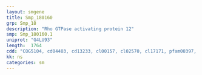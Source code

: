 ```yaml
---
layout: smgene
title: Smp_180160
grp: Smp_18
description: "Rho GTPase activating protein 12"
smp: Smp_180160.1
uniprot: "G4LU93"
length:  1764
cdd: "COG5104, cd04403, cd13233, cl00157, cl02570, cl17171, pfam00397, pfam00620, smart00324"
kk: ns
categories: sm
---
```

